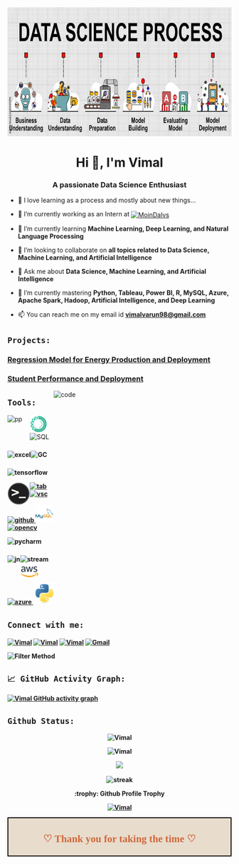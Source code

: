 <img align="above" src="https://github.com/VimalVarun/Githubemc1/blob/main/1000_F_385337070_LSlZ7wWFZdPfiv96H7eKYDjLrHIbQsxb.jpg" alt="pp" width="1000" height="290" />

<h1 align="center">Hi 👋, I'm <b>Vimal</b></h1>
<h3 align="center">A passionate <b>Data Science Enthusiast</b></h3>

- 🌱 I love learning as a process and mostly about new things...

- 🔭 I’m currently working as an Intern at <a href="https://aivariant.com/" target="blank"><img align="center" src="https://www.aivariant.com/wp-content/uploads/2021/01/ai_logo5_2-1.png" alt="MoinDalvs" height="20" width="60" /></a>

- 🌱 I’m currently learning **Machine Learning, Deep Learning, and Natural Language Processing**

- 👯 I’m looking to collaborate on **all topics related to Data Science, Machine Learning, and Artificial Intelligence**

- 💬 Ask me about **Data Science, Machine Learning, and Artificial Intelligence**

- 🌱 I’m currently mastering **Python, Tableau, Power BI, R, MySQL, Azure, Apache Spark, Hadoop, Artificial Intelligence, and Deep Learning**

- 📫 You can reach me on my email id **vimalvarun98@gmail.com**

## `Projects:`
### [<b>Regression Model for Energy Production and Deployment</b>](https://github.com/VimalVarun/Regression-Model)
### [<b>Student Performance and Deployment</b>](https://github.com/VimalVarun/Machine-Learning-Project)

<img align="right" alt="code" height="400" width="400" src = "https://user-images.githubusercontent.com/94888819/179503858-d2f6d197-7a3f-495b-888c-5a60679bed94.gif"> 

## `Tools:`
<img align="left" src="https://user-images.githubusercontent.com/94888819/179538709-781ca826-4b36-42e7-aeda-ad6b07e719ea.png" alt="pp" width="50" height="50" /> </a>
<img align="left" alt="Anaconda" height="40" src="https://raw.githubusercontent.com/habc0d3r/images-repo/master/icons8-anaconda.svg" />
<img align="left" alt="SQL" height="40" src="https://raw.githubusercontent.com/habc0d3r/0th-project/master/icons8-sql-96.png" /> <b>
<img align="left" alt="excel" height="40" src="https://d3j0t7vrtr92dk.cloudfront.net/stembakuniversity/1616519913_png-clipart-microsoft-excel-computer-icons-microsoft-template-angle-removebg-preview.png" />
<img src="https://user-images.githubusercontent.com/94888819/179532814-fa9beb8f-0fd6-4160-8d47-650af59c58a1.png" alt="GC" width="40" height="40"/> </a> 
<img src="https://www.vectorlogo.zone/logos/tensorflow/tensorflow-icon.svg" alt="tensorflow" width="40" height="40"/> </a> <a href="https://unity.com/" target="_blank" rel="noreferrer"> </p> 
<img src="https://user-images.githubusercontent.com/94888819/179531328-610ccc8c-11cc-40cf-82dc-5902d473b7e1.png" alt="tab" width="40" height="40"/> </a> 
<img align="left" alt="terminal" height="50" 
src="https://raw.githubusercontent.com/github/explore/80688e429a7d4ef2fca1e82350fe8e3517d3494d/topics/terminal/terminal.png" /> </a> <a
href="https://code.visualstudio.com" target="_blank" rel="noreferrer"> <img src="https://user-images.githubusercontent.com/94888819/179420219-9ce785fd-b1eb-4caa-aebd-086c088d05f2.png" alt="vsc" width="60" height="40"/> </a> <a 
href="https://github.com" target="_blank" rel="noreferrer"> <img src="https://raw.githubusercontent.com/habc0d3r/0th-project/master/icons8-github.svg" alt="github" width="50" height="50"/> </a> 
<a href="https://www.mysql.com/" target="_blank" rel="noreferrer"> <img src="https://raw.githubusercontent.com/devicons/devicon/master/icons/mysql/mysql-original-wordmark.svg" alt="mysql" width="40" height="40"/> </a> <a href="https://opencv.org/" target="_blank" rel="noreferrer"> <img src="https://www.vectorlogo.zone/logos/opencv/opencv-icon.svg" alt="opencv" width="40" height="40"/> </a> </p>
<img align="left" alt="pycharm" height="40" src="https://user-images.githubusercontent.com/94888819/179536543-d438fb65-8501-475d-9f8b-5bbc18bab86a.png" />
<img align="left" alt="jn" height="50" src="https://user-images.githubusercontent.com/94888819/179537708-2241ab23-8c86-40c6-8fa9-f3979be75ade.png" /> 
<img src="https://user-images.githubusercontent.com/94888819/179422108-0108ecc4-96d4-4a9f-93d2-f4f2ea98688e.png" alt="stream" width="40" height="50"/> </a> <a href="https://aws.amazon.com" target="_blank" rel="noreferrer"> <img src="https://raw.githubusercontent.com/devicons/devicon/master/icons/amazonwebservices/amazonwebservices-original-wordmark.svg" alt="aws" width="40" height="40"/> </a> <a href="https://azure.microsoft.com/en-in/" target="_blank" rel="noreferrer"> <img src="https://www.vectorlogo.zone/logos/microsoft_azure/microsoft_azure-icon.svg" alt="azure" width="40" height="40"/> </a> <a
href="https://www.python.org" target="_blank" rel="noreferrer"> <img src="https://raw.githubusercontent.com/devicons/devicon/master/icons/python/python-original.svg" alt="python" width="50" height="50"/> </a> </p>

## `Connect with me:`
<p align="left">
<a href="https://www.linkedin.com/in/vimal-n-252247333/" target="blank"><img align="center" src="https://img.icons8.com/color/344/linkedin-circled--v1.png" alt="Vimal" height="50" width="50" /></a>
<a href="https://www.kaggle.com/vimalvarun" target="blank"><img align="center" src="https://img.icons8.com/external-tal-revivo-color-tal-revivo/344/external-kaggle-an-online-community-of-data-scientists-and-machine-learners-owned-by-google-logo-color-tal-revivo.png" alt="Vimal" height="40" width="40" /></a>
<a href="https://studio.youtube.com/channel/UCmXLxFMG21jvS86Wh5zhlww/videos/upload?filter=%5B%5D&sort=%7B%22columnType%22%3A%22date%22%2C%22sortOrder%22%3A%22DESCENDING%22%7D" target="blank"><img align="center" src="https://img.icons8.com/color/344/youtube-play.png" alt="Vimal" height="50" width="50" /></a>
<a href="mailto:vimalvarun98@gmail.com" target="blank"><img align="center" src="https://raw.githubusercontent.com/BEPb/BEPb/master/assets/gmail.svg" alt="Gmail" height="40" width="40" /></a>
</p>

![Filter Method](https://static.wixstatic.com/media/3e99b9_f53a1cab95ae4dfd938a1bf6a1a62f49~mv2.gif)

## `📈 GitHub Activity Graph:`
[![Vimal GitHub activity graph](https://activity-graph.herokuapp.com/graph?username=VimalVarun&&theme=react-dark)](https://github.com/VimalVarun)

## `Github Status:` 
<p align="center"> <img src="https://komarev.com/ghpvc/?username=VimalVarun&label=Profile%20views&color=0e75b6&style=circle" alt="Vimal" width="16%" /> </p>
<p align="center"> <img height="200em" src="https://github-readme-stats.vercel.app/api/top-langs/?username=VimalVarun&theme=tokyonight&hide=css,tcl,html&hide_border=false&border_color=808080&bg_color=242424" alt="Vimal" />
</p>
<p align='center'> <img width="50%" src="https://github-readme-stats.vercel.app/api?username=VimalVarun&show_icons=true&theme=tokyonight"/> </p>
<p align='center'> <img src="http://github-readme-streak-stats.herokuapp.com?user=VimalVarun&theme=neon-palenight" width="50%"  alt="streak"> </p>
<div align="center">
<summary>:trophy: Github Profile Trophy</summary>
</div>
<p align="center"> <a href="https://github.com/ryo-ma/github-profile-trophy"><img src="https://github-profile-trophy.vercel.app/?username=VimalVarun&show_icons=true&theme=discord" alt="Vimal" />
</a> </p>

<div style="align:center;
            display:fill;
            border-radius: false;
            border-style: solid;
            border-color:#000000;
            border-style: false;
            border-width: 2px;
            color:#CF673A;
            font-size:15px;
            font-family: Georgia;
            background-color:#E8DCCC;
            text-align:center;
            letter-spacing:0.1px;
            padding: 0.1em;">

**<h2>♡ Thank you for taking the time ♡**

